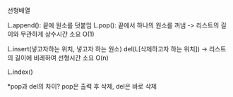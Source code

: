 선형배열

L.append(): 끝에 원소를 덧붙임
L.pop(): 끝에서 하나의 원소를 꺼냄
-> 리스트의 길이와 무관하게 상수시간 소요 O(1)

L.insert(넣고자하는 위치, 넣고자 하는 원소)
del(L[삭제하고자 하는 위치])
-> 리스트의 길이에 비레하여 선형시간 소요 O(n)

L.index()

*pop과 del의 차이? pop은 출력 후 삭제, del은 바로 삭제